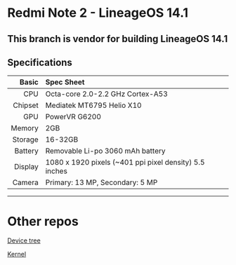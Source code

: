 # Redmi Note 2 -  LineageOS 14.1

This branch is vendor for building LineageOS 14.1
---

## Specifications


Basic   | Spec Sheet
-------:|:-------------------------
CPU     | Octa-core 2.0-2.2 GHz Cortex-A53
Chipset | Mediatek MT6795 Helio X10
GPU     | PowerVR G6200
Memory  | 2GB 
Storage | 16-32GB
Battery | Removable Li-po 3060 mAh battery
Display | 1080 x 1920 pixels (~401 ppi pixel density) 5.5 inches
Camera  | Primary: 13 MP, Secondary: 5 MP

---

# Other repos

[Device tree](https://github.com/HermesRepos/android_device_xiaomi_hermes/tree/cm-14.1)

[Kernel](https://github.com/HermesRepos/android_kernel_xiaomi_hermes/tree/cm-14.1)
